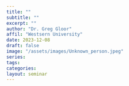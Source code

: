 ```yaml
---
title: ""
subtitle: ""
excerpt: ""
author: "Dr. Greg Gloor"
affil: "Westsern University"
date: 2023-12-08
draft: false
image: "/assets/images/Unknown_person.jpeg"
series:
tags:
categories:
layout: seminar
---
```

